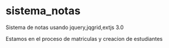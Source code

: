 sistema_notas
=============

Sistema de notas usando jquery,jqgrid,extjs 3.0

Estamos en el proceso de matriculas y creacion de estudiantes

